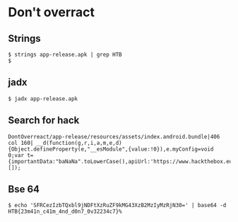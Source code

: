 # Don't overract

## Strings
```
$ strings app-release.apk | grep HTB 
$
```

## jadx
```
$ jadx app-release.apk
```

## Search for hack
```
DontOverreact/app-release/resources/assets/index.android.bundle|406 col 160| __d(function(g,r,i,a,m,e,d){Object.defineProperty(e,"__esModule",{value:!0}),e.myConfig=void 0;var t={importantData:"baNaNa".toLowerCase(),apiUrl:'https://www.hackthebox.eu/',debug:'SFRCezIzbTQxbl9jNDFtXzRuZF9kMG43XzB2MzIyMzRjN30='};e.myConfig=t},400,[]);
```

## Bse 64
```
$ echo 'SFRCezIzbTQxbl9jNDFtXzRuZF9kMG43XzB2MzIyMzRjN30=' | base64 -d
HTB{23m41n_c41m_4nd_d0n7_0v32234c7}%
```
